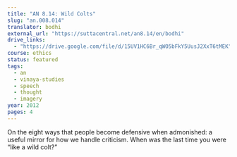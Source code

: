 ```yaml
---
title: "AN 8.14: Wild Colts"
slug: "an.008.014"
translator: bodhi
external_url: "https://suttacentral.net/an8.14/en/bodhi"
drive_links:
  - "https://drive.google.com/file/d/15UV1HC6Br_qWO5bFkY5UusJ2XxT6tMEK"
course: ethics
status: featured
tags:
  - an
  - vinaya-studies
  - speech
  - thought
  - imagery
year: 2012
pages: 4
---
```


On the eight ways that people become defensive when admonished: a useful mirror for how we handle criticism. When was the last time you were “like a wild colt?”
